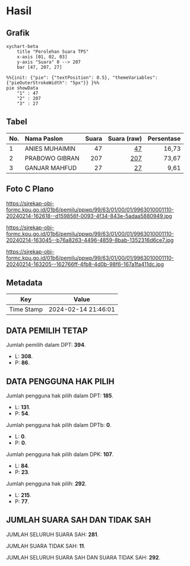 # Hasil

## Grafik

```mermaid
xychart-beta
    title "Perolehan Suara TPS"
    x-axis [01, 02, 03]
    y-axis "Suara" 0 --> 207
    bar [47, 207, 27]
```

```mermaid
%%{init: {"pie": {"textPosition": 0.5}, "themeVariables": {"pieOuterStrokeWidth": "5px"}} }%%
pie showData
    "1" : 47
    "2" : 207
    "3" : 27
```

## Tabel

| No. | Nama Paslon    | Suara | Suara (raw) | Persentase |
|:--- |:-------------- | -----:| -----------:| ----------:|
| 1   | ANIES MUHAIMIN | 47    | [47][p-1]   | 16,73      |
| 2   | PRABOWO GIBRAN | 207   | [207][p-2]  | 73,67      |
| 3   | GANJAR MAHFUD  | 27    | [27][p-3]   | 9,61       |


[p-1]: https://github.com/gigit-pemilu/pemilu-2024-99-luar-negeri/blob/main/pilpres/hitung-suara/sub/99-luar-negeri/sub/63-kuching-malaysia/sub/01-kuching-malaysia/sub/0001-kuching-malaysia/sub/110-ksk-105/sub/paslon-1.txt
[p-2]: https://github.com/gigit-pemilu/pemilu-2024-99-luar-negeri/blob/main/pilpres/hitung-suara/sub/99-luar-negeri/sub/63-kuching-malaysia/sub/01-kuching-malaysia/sub/0001-kuching-malaysia/sub/110-ksk-105/sub/paslon-2.txt
[p-3]: https://github.com/gigit-pemilu/pemilu-2024-99-luar-negeri/blob/main/pilpres/hitung-suara/sub/99-luar-negeri/sub/63-kuching-malaysia/sub/01-kuching-malaysia/sub/0001-kuching-malaysia/sub/110-ksk-105/sub/paslon-3.txt

## Foto C Plano

https://sirekap-obj-formc.kpu.go.id/01b6/pemilu/ppwp/99/63/01/00/01/9963010001110-20240214-162618--d159856f-0093-4f34-843e-5adaa5880949.jpg

https://sirekap-obj-formc.kpu.go.id/01b6/pemilu/ppwp/99/63/01/00/01/9963010001110-20240214-163045--b76a8263-4496-4859-8bab-1352316d6ce7.jpg

https://sirekap-obj-formc.kpu.go.id/01b6/pemilu/ppwp/99/63/01/00/01/9963010001110-20240214-163205--162766ff-4fb8-4d0b-98f6-167a1fa411dc.jpg


## Metadata

| Key        | Value               |
| ---------- | ------------------- |
| Time Stamp | 2024-02-14 21:46:01 |


## DATA PEMILIH TETAP

Jumlah pemilih dalam DPT: **394**.
 * L: **308**.
 * P: **86**.

## DATA PENGGUNA HAK PILIH

Jumlah pengguna hak pilih dalam DPT: **185**.
 * L: **131**.
 * P: **54**.

Jumlah pengguna hak pilih dalam DPTb: **0**.
 * L: **0**.
 * P: **0**.

Jumlah pengguna hak pilih dalam DPK: **107**.
 * L: **84**.
 * P: **23**.

Jumlah pengguna hak pilih: **292**.
 * L: **215**.
 * P: **77**.

## JUMLAH SUARA SAH DAN TIDAK SAH

JUMLAH SELURUH SUARA SAH: **281**.

JUMLAH SUARA TIDAK SAH: **11**.

JUMLAH SELURUH SUARA SAH DAN SUARA TIDAK SAH: **292**.


